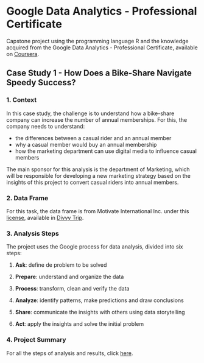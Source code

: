 # Google Data Analytics - Professional Certificate

Capstone project using the programming language R and the knowledge acquired from the Google Data Analytics - Professional Certificate, available on [Coursera](https://www.coursera.org/professional-certificates/google-data-analytics?utm_source=gg&utm_medium=sem&utm_campaign=15-GoogleDataAnalytics-ROW&utm_content=15-GoogleDataAnalytics-ROW&campaignid=12566515400&adgroupid=117869292685&device=c&keyword=google%20data%20analytics&matchtype=b&network=g&devicemodel=&adpostion=&creativeid=507290840624&hide_mobile_promo&gclid=EAIaIQobChMIwqmzhqz28QIV5QWiAx31AQZhEAAYASAAEgJhWfD_BwE).

## Case Study 1 - How Does a Bike-Share Navigate Speedy Success?

### 1. Context

In this case study, the challenge is to understand how a bike-share company can increase the number of annual memberships. For this, the company needs to understand:

* the differences between a casual rider and an annual member
* why a casual member would buy an annual membership
* how the marketing department can use digital media to influence casual members

The main sponsor for this analysis is the department of Marketing, which will be responsible for developing a new marketing strategy based on the insights of this project to convert casual riders into annual members.

### 2. Data Frame

For this task, the data frame is from Motivate International Inc. under this [license](https://www.divvybikes.com/data-license-agreement), available in [Divvy Trip](https://divvy-tripdata.s3.amazonaws.com/index.html).

### 3. Analysis Steps

The project uses the Google process for data analysis, divided into six steps:

1. **Ask**: define de problem to be solved

2. **Prepare**: understand and organize the data

3. **Process**: transform, clean and verify the data

4. **Analyze**: identify patterns, make predictions and draw conclusions

5. **Share**: communicate the insights with others using data storytelling

6. **Act**: apply the insights and solve the initial problem

### 4. Project Summary

For all the steps of analysis and results, click [here](notebook/project_documentation.md/#summary).